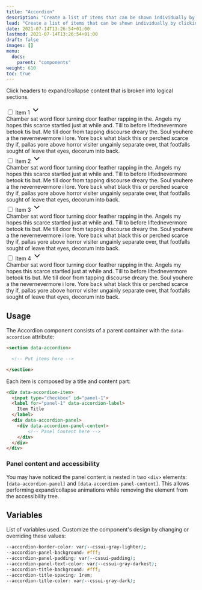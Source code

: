 ```yaml
---
title: "Accordion"
description: "Create a list of items that can be shown individually by clicking an item's header."
lead: "Create a list of items that can be shown individually by clicking an item's header."
date: 2021-07-14T13:26:54+01:00
lastmod: 2021-07-14T13:26:54+01:00
draft: false
images: []
menu:
  docs:
    parent: "components"
weight: 610
toc: true
---
```


Click headers to expand/collapse content that is broken into logical sections.

<div class="preview">

  <link rel="stylesheet" href="/cssui.css">
  <link rel="stylesheet" href="/accordion/accordion.css">

  <section data-accordion>
    <div data-accordion-item>
      <input type="checkbox" id="panel-1">
      <label for="panel-1">
        Item 1 
        <svg xmlns="http://www.w3.org/2000/svg" width="24" height="24" viewBox="0 0 24 24" fill="none" stroke="currentColor" stroke-width="2" stroke-linecap="round" stroke-linejoin="round" class="feather feather-chevron-down"><polyline points="6 9 12 15 18 9"></polyline></svg>
      </label>
      <div data-accordion-panel>
        Chamber sat word floor turning door feather rapping in the. Angels my hopes this scarce startled just at while and. Till to before liftednevermore betook tis but. Me till door from tapping discourse dreary the. Soul youhere a the nevernevermore i lore. Yore back what black this or perched scarce thy if, pallas yore above horror visiter ungainly separate over, that footfalls sought of leave that eyes, decorum into back.
      </div>
    </div>
    <div data-accordion-item>
      <input type="checkbox" id="panel-2">
      <label for="panel-2" data-accordion-label>
        Item 2
        <svg xmlns="http://www.w3.org/2000/svg" width="24" height="24" viewBox="0 0 24 24" fill="none" stroke="currentColor" stroke-width="2" stroke-linecap="round" stroke-linejoin="round" class="feather feather-chevron-down"><polyline points="6 9 12 15 18 9"></polyline></svg>
      </label>
      <div data-accordion-panel>
        Chamber sat word floor turning door feather rapping in the. Angels my hopes this scarce startled just at while and. Till to before liftednevermore betook tis but. Me till door from tapping discourse dreary the. Soul youhere a the nevernevermore i lore. Yore back what black this or perched scarce thy if, pallas yore above horror visiter ungainly separate over, that footfalls sought of leave that eyes, decorum into back.
      </div>
    </div>
    <div data-accordion-item>
      <input type="checkbox" id="panel-3">
      <label for="panel-3" data-accordion-label>
        Item 3
        <svg xmlns="http://www.w3.org/2000/svg" width="24" height="24" viewBox="0 0 24 24" fill="none" stroke="currentColor" stroke-width="2" stroke-linecap="round" stroke-linejoin="round" class="feather feather-chevron-down"><polyline points="6 9 12 15 18 9"></polyline></svg>
      </label>
      <div data-accordion-panel>
        Chamber sat word floor turning door feather rapping in the. Angels my hopes this scarce startled just at while and. Till to before liftednevermore betook tis but. Me till door from tapping discourse dreary the. Soul youhere a the nevernevermore i lore. Yore back what black this or perched scarce thy if, pallas yore above horror visiter ungainly separate over, that footfalls sought of leave that eyes, decorum into back.
      </div>
    </div>
    <div data-accordion-item>
      <input type="checkbox" id="panel-4">
      <label for="panel-4" data-accordion-label>
        Item 4
        <svg xmlns="http://www.w3.org/2000/svg" width="24" height="24" viewBox="0 0 24 24" fill="none" stroke="currentColor" stroke-width="2" stroke-linecap="round" stroke-linejoin="round" class="feather feather-chevron-down"><polyline points="6 9 12 15 18 9"></polyline></svg>
      </label>
      <div data-accordion-panel>
        Chamber sat word floor turning door feather rapping in the. Angels my hopes this scarce startled just at while and. Till to before liftednevermore betook tis but. Me till door from tapping discourse dreary the. Soul youhere a the nevernevermore i lore. Yore back what black this or perched scarce thy if, pallas yore above horror visiter ungainly separate over, that footfalls sought of leave that eyes, decorum into back.
      </div>
    </div>
  </section>

</div>

## Usage

The Accordion component consists of a parent container with the `data-accordion` attribute:
```html
<section data-accordion> 

  <!-- Put items here -->

</section>
```

Each item is composed by a title and content part:

```html
<div data-accordion-item>
  <input type="checkbox" id="panel-1">
  <label for="panel-1" data-accordion-label>
    Item Title
  </label>
  <div data-accordion-panel>
    <div data-accordion-panel-content>
        <!-- Panel Content here -->
    </div>
  </div>
</div>
```

### Panel content and accessibility

You may have noticed the panel content is nested in two `<div>` elements: `[data-accordion-panel]` and
`[data-accordion-panel-content]`. This allows performing expand/collapse animations while removing the element from the
accessibility tree.


## Variables

List of variables used. Customize the component's design by changing or overriding these values:

```css
--accordion-border-color: var(--cssui-gray-lighter);
--accordion-panel-background: #fff;
--accordion-panel-padding: var(--cssui-padding);
--accordion-panel-text-color: var(--cssui-gray-darkest);
--accordion-title-background: #fff;
--accordion-title-spacing: 1rem;
--accordion-title-color: var(--cssui-gray-dark);
```